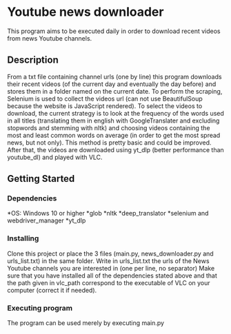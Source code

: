 # Youtube news downloader

This program aims to be executed daily in order to download recent videos from news Youtube channels.

## Description

From a txt file containing channel urls (one by line) this program downloads their recent videos (of the current day and eventually the day before) and stores them in a folder named on the current date.
To perform the scraping, Selenium is used to collect the videos url (can not use BeautifulSoup because the website is JavaScript rendered).
To select the videos to download, the current strategy is to look at the frequency of the words used in all titles (translating them in english with GoogleTranslater and excluding stopwords and stemming with nltk) and choosing videos containing the most and least common words on average (in order to get the most spread news, but not only). This method is pretty basic and could be improved.
After that, the videos are downloaded using yt_dlp (better performance than youtube_dl) and played with VLC.

## Getting Started

### Dependencies

*OS: Windows 10 or higher
*glob
*nltk
*deep_translator
*selenium and webdriver_manager
*yt_dlp



### Installing

Clone this project or place the 3 files (main.py, news_downloader.py and urls_list.txt) in the same folder.
Write in urls_list.txt the urls of the News Youtube channels you are interested in (one per line, no separator)
Make sure that you have installed all of the dependencies stated above and that the path given in vlc_path correspond to the executable of VLC on your computer (correct it if needed).


### Executing program

The program can be used merely by executing main.py
